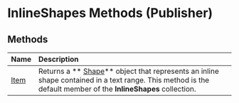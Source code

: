 
# InlineShapes Methods (Publisher)

## Methods



|**Name**|**Description**|
|:-----|:-----|
| [Item](7cc4bb2a-e7d8-68c1-7d09-9b81a9d6b87a.md)|Returns a  ** [Shape](666cb7f0-62a8-f419-9838-007ef29506ee.md)** object that represents an inline shape contained in a text range. This method is the default member of the **InlineShapes** collection.|
